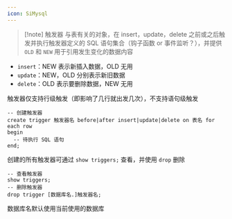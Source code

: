 ```yaml
---
icon: SiMysql
---
```

> [!note] 触发器
> 与表有关的对象，在 insert，update，delete 之前或之后触发并执行触发器定义的 SQL 语句集合（钩子函数 or 事件监听？），并提供 `OLD`  和 `NEW`  用于引用发生变化的数据内容

* `insert`：NEW 表示新插入数据，OLD 无用
* `update`：NEW，OLD 分别表示新旧数据
* `delete`：OLD 表示要删除数据，NEW 无用

触发器仅支持行级触发（即影响了几行就出发几次），不支持语句级触发

```mysql
-- 创建触发器
create trigger 触发器名 before|after insert|update|delete on 表名 for each row
begin
  -- 待执行 SQL 语句
end;
```

创建的所有触发器可通过 `show triggers;` 查看，并使用 `drop` 删除

```mysql
-- 查看触发器
show triggers;
-- 删除触发器
drop trigger [数据库名.]触发器名;
```

数据库名默认使用当前使用的数据库
